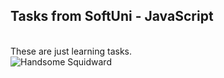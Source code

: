 <h2>Tasks from SoftUni - JavaScript</h1>
<br>
These are just learning tasks.
<br>
<img src="[pic_trulli.jpg](https://cdn.wallpapersafari.com/43/70/u0NJdw.jpg)" alt="Handsome Squidward">

